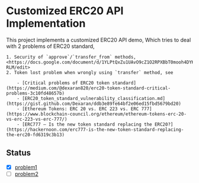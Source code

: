 # Customized ERC20 API Implementation

This project implements a customized ERC20 API demo, Which tries to deal with 2 problems of ERC20 standard,

    1. Security of `approve`/`transfer_from` methods, <https://docs.google.com/document/d/1YLPtQxZu1UAvO9cZ1O2RPXBbT0mooh4DYKjA_jp-RLM/edit>
    2. Token lost problem when wrongly using `transfer` method, see

        - [Critical problems of ERC20 token standard](https://medium.com/@dexaran820/erc20-token-standard-critical-problems-3c10fd48657b)
        - [ERC20_token_standard_vulnerability_classification.md](https://gist.github.com/Dexaran/ddb3e89fe64bf2e06ed15fbd5679bd20)
        - [Ethereum Tokens: ERC 20 vs. ERC 223 vs. ERC 777](https://www.blockchain-council.org/ethereum/ethereum-tokens-erc-20-vs-erc-223-vs-erc-777/)
        - [ERC777 — Is the new token standard replacing the ERC20?](https://hackernoon.com/erc777-is-the-new-token-standard-replacing-the-erc20-fd6319c3b13)

## Status

- [x] [problem1]()
- [ ] [problem2]()
